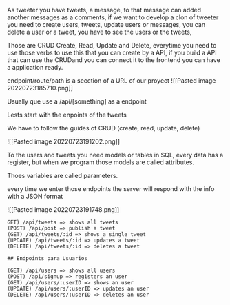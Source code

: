 As tweeter you have tweets, a message, to that message can added another messages as a comments, if we want to develop a clon of tweeter you need to create users, tweets, update users or messages, you can delete a user or a tweet, you have to see the users or the tweets,

Those are CRUD Create, Read, Update and Delete, everytime you need to use those verbs to use this that you can create by a API, if you build a API that can use the CRUDand you can connect it to the frontend you can have a application ready.

endpoint/route/path is a secction of a URL of our proyect 
![[Pasted image 20220723185710.png]]

Usually que use a /api/[something] as a endpoint


Lests start with the enpoints of the tweets

We have to follow the guides of CRUD (create, read, update, delete)

![[Pasted image 20220723191202.png]]


To the users and tweets you need models or tables in SQL, every data has a register, but when we program those models are called attributes.

Thoes variables are called parameters.

every time we enter those endpoints the server will respond with the info with a JSON format

![[Pasted image 20220723191748.png]]

```
GET) /api/tweets => shows all tweets
(POST) /api/post => publish a tweet
(GET) /api/tweets/:id => shows a single tweet
(UPDATE) /api/tweets/:id => updates a tweet
(DELETE) /api/tweets/:id => deletes a tweet

## Endpoints para Usuarios

(GET) /api/users => shows all users
(POST) /api/signup => registers an user
(GET) /api/users/:userID => shows an user
(UPDATE) /api/users/:userID => updates an user
(DELETE) /api/users/:userID => deletes an user
```